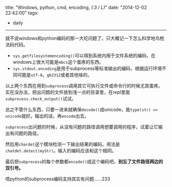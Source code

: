 title: "Windows, python, cmd, encoding, _(:3 / L)_"
date: "2014-12-02 22:42:00"
tags:
- daily
---
就不说windows和python编码的那一大坨问题了，只大概记一下怎么科学地鸟枪法码代码。

* `sys.getfilesystemencoding()`可以得到系统内用于文件系统的编码，在windows上很大可能是`mbcs`这个蛋疼的东西。
* `sys.stdout.encoding`是用于subprocess等标准输出的编码，根据运行环境不同可能是`utf-8`，`gb2312`或者其他啥的。

以上两个东西在用到`subprocess`调用其它可执行文件或命令行的时候尤其蛋疼。实在没办法，把出问题的文件放到浅一点的目录里，在repl里面`subprocess.check_output()`试试。

总之不管什么东西，只要一进来就确保`decode()`成unicode，能`type(str) => unicode`就好。输出的话，再`encode`出去。

`subprocess`出问题的时候，从没有问题的路径调用想要调用的程序，试着让它输出有问题的路径。

然后用`chardet`这个模块检测一下输出结果的编码。用法是`chatdet.detect(myStr)`。输入的编码应该和这个相同。

最后把`subprocess`的每个参数都`encode()`成这个编码吧。**别忘了文件路径两边的双引号。**

唔python的subprocess编码支持其实有问题……233
